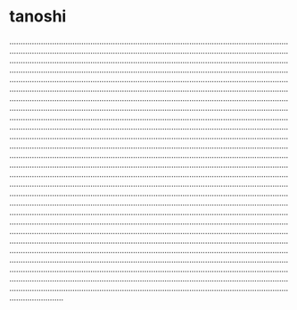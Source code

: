 # tanoshi
............................................................................................................................................................................................................................................................................................................................................................................................................................................................................................................................................................................................................................................................................................................................................................................................................................................................................................................................................................................................................................................................................................................................................................................................................................................................................................................................................................................................................................................................................................................................................................................................................................................................................................................................................................................................................................................................................................................................................................................................................................................................................................................................................................................................................................................................................................................................................................................................................................................................................................................................................................................................................................................................................................................................................................................................................................................................................................................................................................................................................................................................................................................................................................................................................................................................................................................................................................................................................................................................................................................